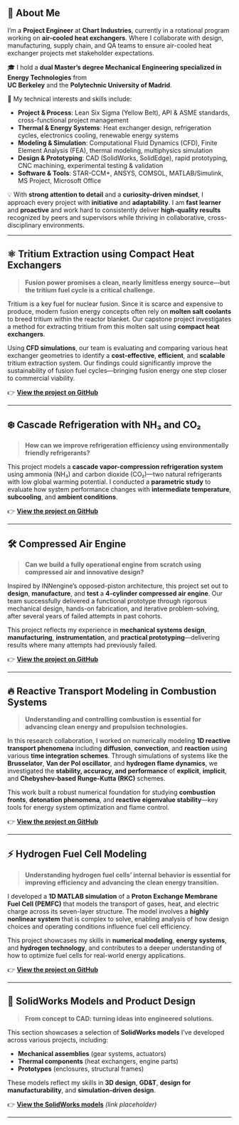 ## 👋 About Me

I’m a **Project Engineer** at **Chart Industries**, currently in a rotational program working on **air-cooled heat exchangers**. Where I collaborate with design, manufacturing, supply chain, and QA teams to ensure air-cooled heat exchanger projects met stakeholder expectations.

🎓 I hold a **dual Master’s degree Mechanical Engineering specialized in Energy Technologies** from  
**UC Berkeley** and the **Polytechnic University of Madrid**.

🔧 My technical interests and skills include:
- **Project & Process**: Lean Six Sigma (Yellow Belt), API & ASME standards, cross-functional project management
- **Thermal & Energy Systems**: Heat exchanger design, refrigeration cycles, electronics cooling, renewable energy systems
- **Modeling & Simulation**: Computational Fluid Dynamics (CFD), Finite Element Analysis (FEA), thermal modeling, multiphysics simulation
- **Design & Prototyping**: CAD (SolidWorks, SolidEdge), rapid prototyping, CNC machining, experimental testing & validation
- **Software & Tools**: STAR-CCM+, ANSYS, COMSOL, MATLAB/Simulink, MS Project, Microsoft Office

💡 With **strong attention to detail** and a **curiosity-driven mindset**, I approach every project with **initiative** and **adaptability**. I am **fast learner** and **proactive** and work hard to consistently deliver **high-quality results** recognized by peers and supervisors while thriving in collaborative, cross-disciplinary environments.

---

## ⚛️ Tritium Extraction using Compact Heat Exchangers 

> **Fusion power promises a clean, nearly limitless energy source—but the tritium fuel cycle is a critical challenge.**

Tritium is a key fuel for nuclear fusion. Since it is scarce and expensive to produce, modern fusion energy concepts often rely on **molten salt coolants** to breed tritium within the reactor blanket. Our capstone project investigates a method for extracting tritium from this molten salt using **compact heat exchangers**.

Using **CFD simulations**, our team is evaluating and comparing various heat exchanger geometries to identify a **cost-effective**, **efficient**, and **scalable** tritium extraction system. Our findings could significantly improve the sustainability of fusion fuel cycles—bringing fusion energy one step closer to commercial viability.

👉 **[View the project on GitHub](https://github.com/estebanlabrador/Tritium-Extraction-Unit)**

---

## ❄️ Cascade Refrigeration with NH₃ and CO₂ 

> **How can we improve refrigeration efficiency using environmentally friendly refrigerants?**

This project models a **cascade vapor-compression refrigeration system** using ammonia (NH₃) and carbon dioxide (CO₂)—two natural refrigerants with low global warming potential. I conducted a **parametric study** to evaluate how system performance changes with **intermediate temperature**, **subcooling**, and **ambient conditions**.


👉 **[View the project on GitHub](https://github.com/estebanlabrador/Cascade-Refrigeration)**

---

## 🛠️ Compressed Air Engine 
> **Can we build a fully operational engine from scratch using compressed air and innovative design?**

Inspired by INNengine’s opposed-piston architecture, this project set out to **design**, **manufacture**, and **test** a **4-cylinder compressed air engine**. Our team successfully delivered a functional prototype through rigorous mechanical design, hands-on fabrication, and iterative problem-solving, after several years of failed attempts in past cohorts.

This project reflects my experience in **mechanical systems design**, **manufacturing**, **instrumentation**, and **practical prototyping**—delivering results where many attempts had previously failed.

👉 **[View the project on GitHub](https://github.com/estebanlabrador/Motorola)**

---

## 🔥 Reactive Transport Modeling in Combustion Systems

> **Understanding and controlling combustion is essential for advancing clean energy and propulsion technologies.**

In this research collaboration, I worked on numerically modeling **1D reactive transport phenomena** including **diffusion**, **convection**, and **reaction** using various **time integration schemes**. Through simulations of systems like the **Brusselator**, **Van der Pol oscillator**, and **hydrogen flame dynamics**, we investigated the **stability, accuracy, and performance** of **explicit**, **implicit**, and **Chebyshev-based Runge-Kutta (RKC)** schemes.

This work built a robust numerical foundation for studying **combustion fronts**, **detonation phenomena**, and **reactive eigenvalue stability**—key tools for energy system optimization and flame control.

👉 **[View the project on GitHub](https://github.com/estebanlabrador/Combustion)**

---

## ⚡ Hydrogen Fuel Cell Modeling

> **Understanding hydrogen fuel cells’ internal behavior is essential for improving efficiency and advancing the clean energy transition.**

I developed a **1D MATLAB simulation** of a **Proton Exchange Membrane Fuel Cell (PEMFC)** that models the transport of gases, heat, and electric charge across its seven-layer structure. The model involves a **highly nonlinear system** that is complex to solve, enabling analysis of how design choices and operating conditions influence fuel cell efficiency.

This project showcases my skills in **numerical modeling**, **energy systems**, and **hydrogen technology**, and contributes to a deeper understanding of how to optimize fuel cells for real-world energy applications.

👉 **[View the project on GitHub](https://github.com/estebanlabrador/Hydrogen-Fuel-Cell-Modeling)**

---

## 🧩 SolidWorks Models and Product Design

> **From concept to CAD: turning ideas into engineered solutions.**

This section showcases a selection of **SolidWorks models** I’ve developed across various projects, including:
- **Mechanical assemblies** (gear systems, actuators)
- **Thermal components** (heat exchangers, engine parts)
- **Prototypes** (enclosures, structural frames)

These models reflect my skills in **3D design**, **GD&T**, **design for manufacturability**, and **simulation-driven design**.

👉 **[View the SolidWorks models](https://github.com/estebanlabrador/SolidWorks-Portfolio)** _(link placeholder)_

---
